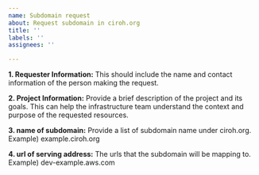 ```yaml
---
name: Subdomain request
about: Request subdomain in ciroh.org
title: ''
labels: ''
assignees: ''

---
```


**1.	Requester Information:**
This should include the name and contact information of the person making the request.


**2.	Project Information:** 
Provide a brief description of the project and its goals. This can help the infrastructure team understand the context and purpose of the requested resources.

**3.	name of subdomain:** 
Provide a list of subdomain name under ciroh.org.
Example)
example.ciroh.org

**4.	url of serving address:**
The urls that the subdomain will be mapping to.
Example)
dev-example.aws.com
